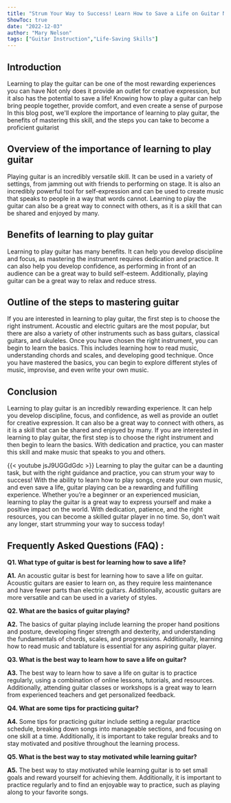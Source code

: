 ```yaml
---
title: "Strum Your Way to Success! Learn How to Save a Life on Guitar Now!"
ShowToc: true 
date: "2022-12-03"
author: "Mary Nelson" 
tags: ["Guitar Instruction","Life-Saving Skills"]
---
```

## Introduction

Learning to play the guitar can be one of the most rewarding experiences you can have Not only does it provide an outlet for creative expression, but it also has the potential to save a life! Knowing how to play a guitar can help bring people together, provide comfort, and even create a sense of purpose In this blog post, we'll explore the importance of learning to play guitar, the benefits of mastering this skill, and the steps you can take to become a proficient guitarist 

## Overview of the importance of learning to play guitar

Playing guitar is an incredibly versatile skill. It can be used in a variety of settings, from jamming out with friends to performing on stage. It is also an incredibly powerful tool for self-expression and can be used to create music that speaks to people in a way that words cannot. Learning to play the guitar can also be a great way to connect with others, as it is a skill that can be shared and enjoyed by many. 

## Benefits of learning to play guitar

Learning to play guitar has many benefits. It can help you develop discipline and focus, as mastering the instrument requires dedication and practice. It can also help you develop confidence, as performing in front of an audience can be a great way to build self-esteem. Additionally, playing guitar can be a great way to relax and reduce stress. 

## Outline of the steps to mastering guitar

If you are interested in learning to play guitar, the first step is to choose the right instrument. Acoustic and electric guitars are the most popular, but there are also a variety of other instruments such as bass guitars, classical guitars, and ukuleles. Once you have chosen the right instrument, you can begin to learn the basics. This includes learning how to read music, understanding chords and scales, and developing good technique. Once you have mastered the basics, you can begin to explore different styles of music, improvise, and even write your own music. 

## Conclusion

Learning to play guitar is an incredibly rewarding experience. It can help you develop discipline, focus, and confidence, as well as provide an outlet for creative expression. It can also be a great way to connect with others, as it is a skill that can be shared and enjoyed by many. If you are interested in learning to play guitar, the first step is to choose the right instrument and then begin to learn the basics. With dedication and practice, you can master this skill and make music that speaks to you and others.

{{< youtube jsJ9UGGdGdc >}} 
Learning to play the guitar can be a daunting task, but with the right guidance and practice, you can strum your way to success! With the ability to learn how to play songs, create your own music, and even save a life, guitar playing can be a rewarding and fulfilling experience. Whether you’re a beginner or an experienced musician, learning to play the guitar is a great way to express yourself and make a positive impact on the world. With dedication, patience, and the right resources, you can become a skilled guitar player in no time. So, don’t wait any longer, start strumming your way to success today!

## Frequently Asked Questions (FAQ) :
**Q1. What type of guitar is best for learning how to save a life?**

**A1.** An acoustic guitar is best for learning how to save a life on guitar. Acoustic guitars are easier to learn on, as they require less maintenance and have fewer parts than electric guitars. Additionally, acoustic guitars are more versatile and can be used in a variety of styles.

**Q2. What are the basics of guitar playing?**

**A2.** The basics of guitar playing include learning the proper hand positions and posture, developing finger strength and dexterity, and understanding the fundamentals of chords, scales, and progressions. Additionally, learning how to read music and tablature is essential for any aspiring guitar player.

**Q3. What is the best way to learn how to save a life on guitar?**

**A3.** The best way to learn how to save a life on guitar is to practice regularly, using a combination of online lessons, tutorials, and resources. Additionally, attending guitar classes or workshops is a great way to learn from experienced teachers and get personalized feedback.

**Q4. What are some tips for practicing guitar?**

**A4.** Some tips for practicing guitar include setting a regular practice schedule, breaking down songs into manageable sections, and focusing on one skill at a time. Additionally, it is important to take regular breaks and to stay motivated and positive throughout the learning process.

**Q5. What is the best way to stay motivated while learning guitar?**

**A5.** The best way to stay motivated while learning guitar is to set small goals and reward yourself for achieving them. Additionally, it is important to practice regularly and to find an enjoyable way to practice, such as playing along to your favorite songs.



